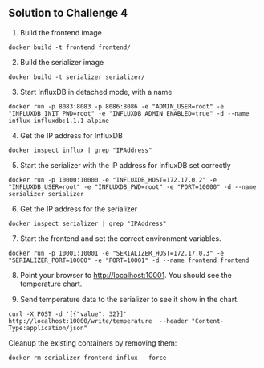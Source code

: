 ## Solution to Challenge 4

1. Build the frontend image
```
docker build -t frontend frontend/
```

2. Build the serializer image
```
docker build -t serializer serializer/
```

3. Start InfluxDB in detached mode, with a name
```
docker run -p 8083:8083 -p 8086:8086 -e "ADMIN_USER=root" -e "INFLUXDB_INIT_PWD=root" -e "INFLUXDB_ADMIN_ENABLED=true" -d --name influx influxdb:1.1.1-alpine
```

4. Get the IP address for InfluxDB
```
docker inspect influx | grep "IPAddress"
```

5. Start the serializer with the IP address for InfluxDB set correctly
```
docker run -p 10000:10000 -e "INFLUXDB_HOST=172.17.0.2" -e "INFLUXDB_USER=root" -e "INFLUXDB_PWD=root" -e "PORT=10000" -d --name serializer serializer
```

6. Get the IP address for the serializer
```
docker inspect serializer | grep "IPAddress"
```

7. Start the frontend and set the correct environment variables.
```
docker run -p 10001:10001 -e "SERIALIZER_HOST=172.17.0.3" -e "SERIALIZER_PORT=10000" -e "PORT=10001" -d --name frontend frontend
```

8. Point your browser to [http://localhost:10001](). You should see the temperature chart.

9. Send temperature data to the serializer to see it show in the chart.
```
curl -X POST -d '[{"value": 32}]' http://localhost:10000/write/temperature  --header "Content-Type:application/json"
```

Cleanup the existing containers by removing them:
```
docker rm serializer frontend influx --force
```
